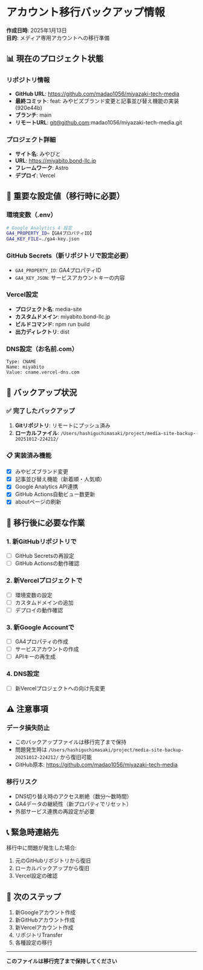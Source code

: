 # アカウント移行バックアップ情報

**作成日時**: 2025年1月13日  
**目的**: メディア専用アカウントへの移行準備  

## 📊 現在のプロジェクト状態

### リポジトリ情報
- **GitHub URL**: https://github.com/madao1056/miyazaki-tech-media
- **最終コミット**: feat: みやビズブランド変更と記事並び替え機能の実装 (920e44b)
- **ブランチ**: main
- **リモートURL**: git@github.com:madao1056/miyazaki-tech-media.git

### プロジェクト詳細
- **サイト名**: みやびと
- **URL**: https://miyabito.bond-llc.jp
- **フレームワーク**: Astro
- **デプロイ**: Vercel

## 🔧 重要な設定値（移行時に必要）

### 環境変数（.env）
```bash
# Google Analytics 4 設定
GA4_PROPERTY_ID=【GA4プロパティID】
GA4_KEY_FILE=./ga4-key.json
```

### GitHub Secrets（新リポジトリで設定必要）
- `GA4_PROPERTY_ID`: GA4プロパティID
- `GA4_KEY_JSON`: サービスアカウントキーの内容

### Vercel設定
- **プロジェクト名**: media-site
- **カスタムドメイン**: miyabito.bond-llc.jp
- **ビルドコマンド**: npm run build
- **出力ディレクトリ**: dist

### DNS設定（お名前.com）
```
Type: CNAME
Name: miyabito
Value: cname.vercel-dns.com
```

## 📁 バックアップ状況

### ✅ 完了したバックアップ
1. **Gitリポジトリ**: リモートにプッシュ済み
2. **ローカルファイル**: `/Users/hashiguchimasaki/project/media-site-backup-20251012-224212/`

### 📋 実装済み機能
- [x] みやビズブランド変更
- [x] 記事並び替え機能（新着順・人気順）
- [x] Google Analytics API連携
- [x] GitHub Actions自動ビュー数更新
- [x] aboutページの刷新

## 🚀 移行後に必要な作業

### 1. 新GitHubリポジトリで
- [ ] GitHub Secretsの再設定
- [ ] GitHub Actionsの動作確認

### 2. 新Vercelプロジェクトで
- [ ] 環境変数の設定
- [ ] カスタムドメインの追加
- [ ] デプロイの動作確認

### 3. 新Google Accountで
- [ ] GA4プロパティの作成
- [ ] サービスアカウントの作成
- [ ] APIキーの再生成

### 4. DNS設定
- [ ] 新Vercelプロジェクトへの向け先変更

## ⚠️ 注意事項

### データ損失防止
- このバックアップファイルは移行完了まで保持
- 問題発生時は `/Users/hashiguchimasaki/project/media-site-backup-20251012-224212/` から復旧可能
- GitHub原本: https://github.com/madao1056/miyazaki-tech-media

### 移行リスク
- DNS切り替え時のアクセス断絶（数分〜数時間）
- GA4データの継続性（新プロパティでリセット）
- 外部サービス連携の再設定が必要

## 📞 緊急時連絡先

移行中に問題が発生した場合:
1. 元のGitHubリポジトリから復旧
2. ローカルバックアップから復旧
3. Vercel設定の確認

## 🔄 次のステップ

1. 新Googleアカウント作成
2. 新GitHubアカウント作成
3. 新Vercelアカウント作成
4. リポジトリTransfer
5. 各種設定の移行

---

**このファイルは移行完了まで保持してください**